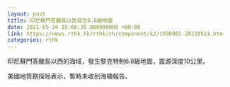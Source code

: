 ```yaml
---
layout: post
title: 印尼蘇門答臘島以西發生6.6級地震
date: 2021-05-14 15:08:35.000000000 +08:00
link: https://news.rthk.hk/rthk/ch/component/k2/1590902-20210514.htm
categories: rthk
---
```


印尼蘇門答臘島以西的海域，發生黎克特制6.6級地震，震源深度10公里。

美國地質勘探局表示，暫時未收到海嘯報告。
